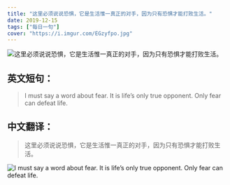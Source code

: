 ```yaml
---
title: "这里必须说说恐惧，它是生活惟一真正的对手，因为只有恐惧才能打败生活。"
date: 2019-12-15
tags: ["每日一句"]
cover: "https://i.imgur.com/EGzyfpo.jpg"
---
```


![这里必须说说恐惧，它是生活惟一真正的对手，因为只有恐惧才能打败生活。](https://i.imgur.com/hbAkVXe.jpg)

## 英文短句：
> I must say a word about fear. It is life’s only true opponent. Only fear can defeat life.

<!--more-->

## 中文翻译：
> 这里必须说说恐惧，它是生活惟一真正的对手，因为只有恐惧才能打败生活。

![I must say a word about fear. It is life’s only true opponent. Only fear can defeat life.](https://i.imgur.com/Su3juS8.jpg)

